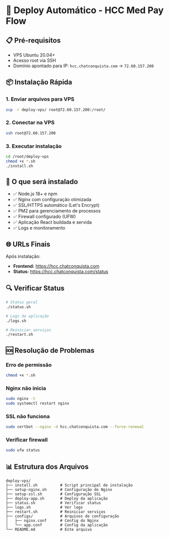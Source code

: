 # 🚀 Deploy Automático - HCC Med Pay Flow

## 📋 Pré-requisitos

- VPS Ubuntu 20.04+ 
- Acesso root via SSH
- Domínio apontado para IP: `hcc.chatconquista.com` → `72.60.157.200`

## 📦 Instalação Rápida

### 1. Enviar arquivos para VPS
```bash
scp -r deploy-vps/ root@72.60.157.200:/root/
```

### 2. Conectar na VPS
```bash
ssh root@72.60.157.200
```

### 3. Executar instalação
```bash
cd /root/deploy-vps
chmod +x *.sh
./install.sh
```

## 🔧 O que será instalado

- ✅ Node.js 18+ e npm
- ✅ Nginx com configuração otimizada  
- ✅ SSL/HTTPS automático (Let's Encrypt)
- ✅ PM2 para gerenciamento de processos
- ✅ Firewall configurado (UFW)
- ✅ Aplicação React buildada e servida
- ✅ Logs e monitoramento

## 🌐 URLs Finais

Após instalação:
- **Frontend:** https://hcc.chatconquista.com
- **Status:** https://hcc.chatconquista.com/status

## 🔍 Verificar Status

```bash
# Status geral
./status.sh

# Logs da aplicação
./logs.sh

# Reiniciar serviços
./restart.sh
```

## 🆘 Resolução de Problemas

### Erro de permissão
```bash
chmod +x *.sh
```

### Nginx não inicia
```bash
sudo nginx -t
sudo systemctl restart nginx
```

### SSL não funciona
```bash
sudo certbot --nginx -d hcc.chatconquista.com --force-renewal
```

### Verificar firewall
```bash
sudo ufw status
```

## 📊 Estrutura dos Arquivos

```
deploy-vps/
├── install.sh          # Script principal de instalação
├── setup-nginx.sh      # Configuração do Nginx
├── setup-ssl.sh        # Configuração SSL
├── deploy-app.sh       # Deploy da aplicação
├── status.sh           # Verificar status
├── logs.sh             # Ver logs
├── restart.sh          # Reiniciar serviços
├── configs/            # Arquivos de configuração
│   ├── nginx.conf      # Config do Nginx
│   └── app.conf        # Config da aplicação
└── README.md           # Este arquivo
```